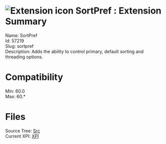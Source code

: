 # ![Extension icon](https://addons.thunderbird.net/user-media/addon_icons/57/57219-64.png?modified=1475274018) SortPref : Extension Summary

Name: SortPref  
Id: 57219  
Slug: sortpref  
Description: Adds the ability to control primary, default sorting and threading options.
  

# Compatibility
Min: 60.0  
Max: 60.*  

# Files

Source Tree: [Src](C:/Dev/Thunderbird/ThunderKdB/xall/x60/57219-sortpref/src)  
Current XPI: [XPI](C:/Dev/Thunderbird/ThunderKdB/xall/x60/57219-sortpref/xpi)  



